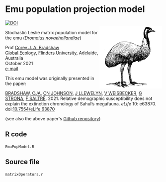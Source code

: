 # Emu population projection model
<img align="right" src="emu.png" alt="emu" width="200" style="margin-top: 20px">
<a href="https://zenodo.org/badge/latestdoi/414044224"><img src="https://zenodo.org/badge/414044224.svg" alt="DOI"></a>

Stochastic Leslie matrix population model for the emu (<a href="https://www.birdlife.org.au/bird-profile/emu"><em>Dromaius novaehollandiae</em></a>)

Prof <a href="http://scholar.google.com.au/citations?sortby=pubdate&hl=en&user=1sO0O3wAAAAJ&view_op=list_works">Corey J. A. Bradshaw</a> <br>
<a href="http://globalecologyflinders.com" target="_blank">Global Ecology</a>, <a href="http://flinders.edu.au" target="_blank">Flinders University</a>, Adelaide, Australia <br>
October 2021 <br>
<a href=mailto:corey.bradshaw@flinders.edu.au>e-mail</a> <br>

This emu model was originally presented in the paper: 

<a href="http://www.flinders.edu.au/people/corey.bradshaw">BRADSHAW, CJA</a>, <a href="https://www.utas.edu.au/profiles/staff/biological-sciences/chris-johnson">CN JOHNSON</a>, <a href="http://www.flinders.edu.au/people/john.llewelyn">J LLEWELYN</a>, <a href="https://researchnow.flinders.edu.au/en/persons/vera-weisbecker">V WEISBECKER</a>, <a href="https://researchportal.helsinki.fi/en/persons/giovanni-strona">G STRONA</a>, <a href="http://www.flinders.edu.au/people/frederik.saltre">F SALTRÉ</a>. 2021. Relative demographic susceptibility does not explain the extinction chronology of Sahul’s megafauna. <i>eLife</i> 10: e63870. doi:<a href="http://doi.org/10.7554/eLife.63870">10.7554/eLife.63870</a>

(see also the above paper's <a href="https://github.com/cjabradshaw/MegafaunaSusceptibility">Github repository</a>)

## R code
<code>EmuPopModel.R</code>

## Source file
<code>matrixOperators.r</code>

